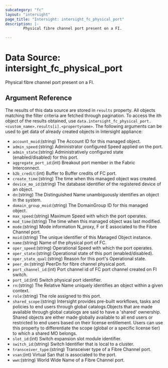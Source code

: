 ```yaml
---
subcategory: "fc"
layout: "intersight"
page_title: "Intersight: intersight_fc_physical_port"
description: |-
        Physical fibre channel port present on a FI.

---
```


# Data Source: intersight_fc_physical_port
Physical fibre channel port present on a FI.
## Argument Reference
The results of this data source are stored in `results` property.
All objects matching the filter criteria are fetched through pagination.
To access the ith object of the results obtained, use `data.intersight_fc_physical_port.<custom_name>.results[i].<propertyname>`.
The following arguments can be used to get data of already created objects in Intersight appliance:
* `account_moid`:(string) The Account ID for this managed object. 
* `admin_speed`:(string) Administrator configured Speed applied on the port. 
* `admin_state`:(string) Administratively configured state (enabled/disabled) for this port. 
* `aggregate_port_id`:(int) Breakout port member in the Fabric Interconnect. 
* `b2b_credit`:(int) Buffer to Buffer credits of FC port. 
* `create_time`:(string) The time when this managed object was created. 
* `device_mo_id`:(string) The database identifier of the registered device of an object. 
* `dn`:(string) The Distinguished Name unambiguously identifies an object in the system. 
* `domain_group_moid`:(string) The DomainGroup ID for this managed object. 
* `max_speed`:(string) Maximum Speed with which the port operates. 
* `mod_time`:(string) The time when this managed object was last modified. 
* `mode`:(string) Mode information N_proxy, F or E associated to the Fibre Channel port. 
* `moid`:(string) The unique identifier of this Managed Object instance. 
* `name`:(string) Name of the physical port of FC. 
* `oper_speed`:(string) Operational Speed with which the port operates. 
* `oper_state`:(string) Operational state of this port (enabled/disabled). 
* `oper_state_qual`:(string) Reason for this port's Operational state. 
* `peer_dn`:(string) PeerDn for fibre channel physical port. 
* `port_channel_id`:(int) Port channel id of FC port channel created on FI switch. 
* `port_id`:(int) Switch physical port identifier. 
* `rn`:(string) The Relative Name uniquely identifies an object within a given context. 
* `role`:(string) The role assigned to this port. 
* `shared_scope`:(string) Intersight provides pre-built workflows, tasks and policies to end users through global catalogs.Objects that are made available through global catalogs are said to have a 'shared' ownership. Shared objects are either made globally available to all end users or restricted to end users based on their license entitlement. Users can use this property to differentiate the scope (global or a specific license tier) to which a shared MO belongs. 
* `slot_id`:(int) Switch expansion slot module identifier. 
* `switch_id`:(string) Switch Identifier that is local to a cluster. 
* `transceiver_type`:(string) Transceiver type of a Fibre Channel port. 
* `vsan`:(int) Virtual San that is associated to the port. 
* `wwn`:(string) World Wide Name of a Fibre Channel port. 
 
